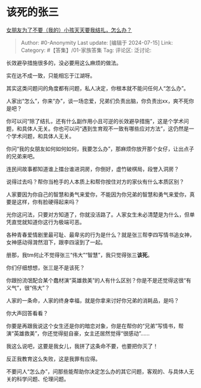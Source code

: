 # 该死的张三
[女朋友为了不要（我的）小孩天天要我结扎，怎么办？](https://www.zhihu.com/question/343038619/answer/3562980201)

> Author: #0-Anonymity
> Last update: [编辑于 2024-07-15]
> Link:
> Category: #【答集】/01-家族答集 
> Tag: 
> 评论区:
> 泛讨论:

长效避孕措施很多的，没必要用这么麻烦的做法。

实在达不成一致，只能相忘于江湖呀。

其实这类问题问的角度都有问题，私人决定，你根本就不能问任何人“怎么办”。

人家出“怎么”，你来“办”，谈一场恋爱，兄弟们负责出脑，你负责出xx，爽不死你是吧？

你可以问“除了结扎，还有什么副作用小且可逆的长效避孕措施”，这是个学术问题，和具体人无关。你也可以问“遇到生育观不一致有哪些应对方法”，这仍然是一个学术问题，和具体人无关。

你问“我的女朋友如何如何如何，我要怎么办”，那麻烦你放开那个女仔，让出点子的兄弟来吧。

连民间故事都知道谁上擂台谁进洞房，你倒好，虚竹破棋局，段誉入洞房？

说得过去吗？帮你当枪手的人本质上和帮你按住对方的家伙有什么本质区别？

人家要因为你自己的智慧和勇气来爱你，不能因为你兄弟的智慧和勇气来爱你，真要是这样，你有脸硬得起来吗？

光你这问法，只要对方知道了，你就没活路了。人家女生未必清楚是为什么，但单凭直觉就知道你这行为极端可恶。

各种青春爱情剧里最可耻、最卑劣的行为是什么？就是张三帮李四写情书追女神，女神感动得潸然泪下，跟李四滚到了一起。

册那，我tm何止不觉得张三“伟大”“智慧”，我只觉得张三**该死**。

你们仔细想想，张三是不是该死？

你跟扮流氓配合某个蠢材演“英雄救美”的人有什么区别？你是不是还觉得这很“有义气”，很“伟大”？

人家的一条命，人家的终身幸福，就是你拿来讨好你兄弟的消耗品，是吗？

你大声回答看看？

你要是再跟我说这个女生还是你的暗恋对象，你是在帮你的“兄弟”写情书，帮演“英雄救美”，你还觉得挺自豪，女主还居然觉得“很感动”……

我这么说吧，这要是我女儿，我拼了这条命不要，也要把你灭了！

反正我教育这么失败，这是我罪有应得。

不要问人“怎么办”，问那些能帮助你决定怎么办的其它问题，客观的、与具体人无关的科学问题、伦理问题。